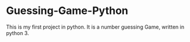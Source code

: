 # Guessing-Game-Python
This is my first project in python. It is a number guessing Game, written in  python 3.
